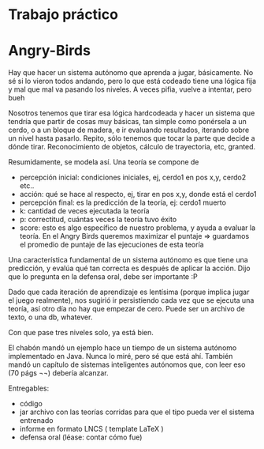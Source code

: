 # Trabajo práctico
# Angry-Birds

Hay que hacer un sistema autónomo que aprenda a jugar, básicamente. No sé si lo vieron todos andando, pero lo que está codeado tiene una lógica fija y mal que mal va pasando los niveles. A veces pifia, vuelve a intentar, pero bueh


Nosotros tenemos que tirar esa lógica hardcodeada y hacer un sistema que tendría que partir de cosas muy básicas, tan simple como ponérsela a un cerdo, o a un bloque de madera, e ir evaluando resultados, iterando sobre un nivel hasta pasarlo. Repito, sólo tenemos que tocar la parte que decide a dónde tirar. Reconocimiento de objetos, cálculo de trayectoria, etc, granted.


Resumidamente, se modela así. Una teoría se compone de
* percepción inicial: condiciones iniciales, ej, cerdo1 en pos x,y, cerdo2 etc..
* acción: qué se hace al respecto, ej, tirar en pos x,y, donde está el cerdo1
* percepción final: es la predicción de la teoría, ej: cerdo1 muerto
* k: cantidad de veces ejecutada la teoría
* p: correctitud, cuántas veces la teoría tuvo éxito
* score: esto es algo específico de nuestro problema, y ayuda a evaluar la teoría. En el Angry Birds queremos maximizar el puntaje => guardamos el promedio de puntaje de las ejecuciones de esta teoría


Una característica fundamental de un sistema autónomo es que tiene una predicción, y evalúa qué tan correcta es después de aplicar la acción. Dijo que lo pregunta en la defensa oral, debe ser importante :P


Dado que cada iteración de aprendizaje es lentísima (porque implica jugar el juego realmente), nos sugirió ir persistiendo cada vez que se ejecuta una teoría, así otro día no hay que empezar de cero. Puede ser un archivo de texto, o una db, whatever.


Con que pase tres niveles solo, ya está bien.


El chabón mandó un ejemplo hace un tiempo de un sistema autónomo implementado en Java. Nunca lo miré, pero sé que está ahí. También mandó un capítulo de sistemas inteligentes autónomos que, con leer eso (70 págs ¬¬) debería alcanzar.


Entregables:
*  código
*  jar archivo con las teorías corridas para que el tipo pueda ver el sistema entrenado
*  informe en formato LNCS ( template LaTeX )
*  defensa oral (léase: contar cómo fue)

